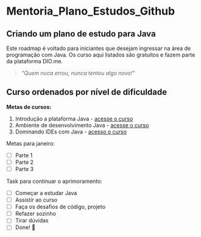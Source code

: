 # Mentoria_Plano_Estudos_Github

## Criando um plano de estudo para Java

Este roadmap é voltado para iniciantes que desejam ingressar na área de programação com Java. Os curso aqui listados são gratuitos e fazem parte da plataforma DIO.me.

> *"Quem nuca errou, nunca tentou algo novo!"*

<!-- Sempre consutar a página de sintaxe - https://docs.github.com/pt/get-started/writing-on-github/getting-started-with-writing-and-formatting-on-github/basic-writing-and-formatting-syntax -->

## Curso ordenados por nível de dificuldade

**Metas de cursos:**

1. Introdução a plataforma Java - [acesse o curso](https://web.dio.me/course/introducao-ao-ecossistema-e-documentacao-java/learning/54e1ad91-8842-4065-bc89-37329f54f0cd)
2. Ambiente de desenvolvimento Java - [acesse o curso](https://web.dio.me/course/configurando-ambiente-de-desenvolvimento-java-no-linux/learning/0668bbda-e32e-44bc-9100-d9dd781bdf8f)
3. Dominando IDEs com Java - [acesso o curso](https://web.dio.me/course/dominando-ides-java/learning/b0f1ae39-6af7-4a2c-8fc2-c73ae8463c84)

Metas para janeiro:
- [ ] Parte 1
- [ ] Parte 2
- [ ] Parte 3

Task para continuar o aprimoramento:
- [ ] Começar a estudar Java
- [ ] Assistir ao curso
- [ ] Faça os desafios de código, projeto
- [ ] Refazer sozinho
- [ ] Tirar dúvidas
- [ ] Done! :tada:
